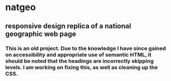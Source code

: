 # natgeo
## responsive design replica of a national geographic web page
### This is an old project. Due to the knowledge I have since gained on accessibility and appropriate use of semantic HTML, it should be noted that the headings are incorrectly skipping levels. I am working on fixing this, as well as cleaning up the CSS.
